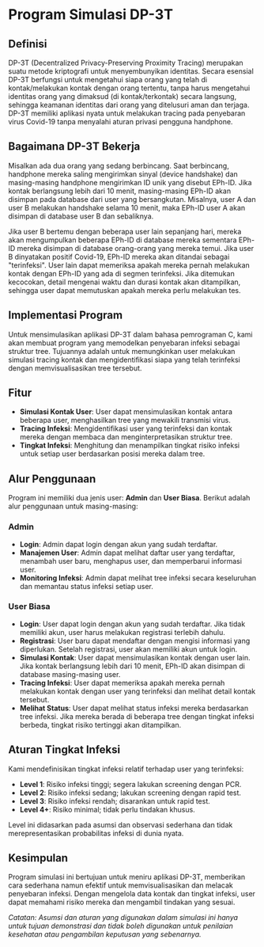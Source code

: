 <!DOCTYPE html>
<html lang="id">
<head>
    <meta charset="UTF-8">
    <meta name="viewport" content="width=device-width, initial-scale=1.0">
    <title>DP-3T Simulation Program</title>
</head>
<body>

<h1>Program Simulasi DP-3T</h1>

<h2>Definisi</h2>
<p>DP-3T (Decentralized Privacy-Preserving Proximity Tracing) merupakan suatu metode kriptografi untuk menyembunyikan identitas. Secara esensial DP-3T berfungsi untuk mengetahui siapa orang yang telah di kontak/melakukan kontak dengan orang tertentu, tanpa harus mengetahui identitas orang yang dimaksud (di kontak/terkontak) secara langsung, sehingga keamanan identitas dari orang yang ditelusuri aman dan terjaga. DP-3T memiliki aplikasi nyata untuk melakukan tracing pada penyebaran virus Covid-19 tanpa menyalahi aturan privasi pengguna handphone.</p>

<h2>Bagaimana DP-3T Bekerja</h2>
<p>Misalkan ada dua orang yang sedang berbincang. Saat berbincang, handphone mereka saling mengirimkan sinyal (device handshake) dan masing-masing handphone mengirimkan ID unik yang disebut EPh-ID. Jika kontak berlangsung lebih dari 10 menit, masing-masing EPh-ID akan disimpan pada database dari user yang bersangkutan. Misalnya, user A dan user B melakukan handshake selama 10 menit, maka EPh-ID user A akan disimpan di database user B dan sebaliknya.</p>

<p>Jika user B bertemu dengan beberapa user lain sepanjang hari, mereka akan mengumpulkan beberapa EPh-ID di database mereka sementara EPh-ID mereka disimpan di database orang-orang yang mereka temui. Jika user B dinyatakan positif Covid-19, EPh-ID mereka akan ditandai sebagai "terinfeksi". User lain dapat memeriksa apakah mereka pernah melakukan kontak dengan EPh-ID yang ada di segmen terinfeksi. Jika ditemukan kecocokan, detail mengenai waktu dan durasi kontak akan ditampilkan, sehingga user dapat memutuskan apakah mereka perlu melakukan tes.</p>

<h2>Implementasi Program</h2>
<p>Untuk mensimulasikan aplikasi DP-3T dalam bahasa pemrograman C, kami akan membuat program yang memodelkan penyebaran infeksi sebagai struktur tree. Tujuannya adalah untuk memungkinkan user melakukan simulasi tracing kontak dan mengidentifikasi siapa yang telah terinfeksi dengan memvisualisasikan tree tersebut.</p>

<h2>Fitur</h2>
<ul>
    <li><strong>Simulasi Kontak User</strong>: User dapat mensimulasikan kontak antara beberapa user, menghasilkan tree yang mewakili transmisi virus.</li>
    <li><strong>Tracing Infeksi</strong>: Mengidentifikasi user yang terinfeksi dan kontak mereka dengan membaca dan menginterpretasikan struktur tree.</li>
    <li><strong>Tingkat Infeksi</strong>: Menghitung dan menampilkan tingkat risiko infeksi untuk setiap user berdasarkan posisi mereka dalam tree.</li>
</ul>

<h2>Alur Penggunaan</h2>
<p>Program ini memiliki dua jenis user: <strong>Admin</strong> dan <strong>User Biasa</strong>. Berikut adalah alur penggunaan untuk masing-masing:</p>

<h3>Admin</h3>
<ul>
    <li><strong>Login</strong>: Admin dapat login dengan akun yang sudah terdaftar.</li>
    <li><strong>Manajemen User</strong>: Admin dapat melihat daftar user yang terdaftar, menambah user baru, menghapus user, dan memperbarui informasi user.</li>
    <li><strong>Monitoring Infeksi</strong>: Admin dapat melihat tree infeksi secara keseluruhan dan memantau status infeksi setiap user.</li>
</ul>

<h3>User Biasa</h3>
<ul>
    <li><strong>Login</strong>: User dapat login dengan akun yang sudah terdaftar. Jika tidak memiliki akun, user harus melakukan registrasi terlebih dahulu.</li>
    <li><strong>Registrasi</strong>: User baru dapat mendaftar dengan mengisi informasi yang diperlukan. Setelah registrasi, user akan memiliki akun untuk login.</li>
    <li><strong>Simulasi Kontak</strong>: User dapat mensimulasikan kontak dengan user lain. Jika kontak berlangsung lebih dari 10 menit, EPh-ID akan disimpan di database masing-masing user.</li>
    <li><strong>Tracing Infeksi</strong>: User dapat memeriksa apakah mereka pernah melakukan kontak dengan user yang terinfeksi dan melihat detail kontak tersebut.</li>
    <li><strong>Melihat Status</strong>: User dapat melihat status infeksi mereka berdasarkan tree infeksi. Jika mereka berada di beberapa tree dengan tingkat infeksi berbeda, tingkat risiko tertinggi akan ditampilkan.</li>
</ul>

<h2>Aturan Tingkat Infeksi</h2>
<p>Kami mendefinisikan tingkat infeksi relatif terhadap user yang terinfeksi:</p>
<ul>
    <li><strong>Level 1</strong>: Risiko infeksi tinggi; segera lakukan screening dengan PCR.</li>
    <li><strong>Level 2</strong>: Risiko infeksi sedang; lakukan screening dengan rapid test.</li>
    <li><strong>Level 3</strong>: Risiko infeksi rendah; disarankan untuk rapid test.</li>
    <li><strong>Level 4+</strong>: Risiko minimal; tidak perlu tindakan khusus.</li>
</ul>
<p>Level ini didasarkan pada asumsi dan observasi sederhana dan tidak merepresentasikan probabilitas infeksi di dunia nyata.</p>

<h2>Kesimpulan</h2>
<p>Program simulasi ini bertujuan untuk meniru aplikasi DP-3T, memberikan cara sederhana namun efektif untuk memvisualisasikan dan melacak penyebaran infeksi. Dengan mengelola data kontak dan tingkat infeksi, user dapat memahami risiko mereka dan mengambil tindakan yang sesuai.</p>

<p><em>Catatan: Asumsi dan aturan yang digunakan dalam simulasi ini hanya untuk tujuan demonstrasi dan tidak boleh digunakan untuk penilaian kesehatan atau pengambilan keputusan yang sebenarnya.</em></p>

</body>
</html>

